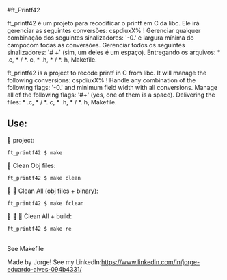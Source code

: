 #ft_Printf42

ft_printf42 é um projeto para recodificar o printf em C da libc. Ele irá gerenciar as seguintes conversões: cspdiuxX% !
Gerenciar qualquer combinação dos seguintes sinalizadores: '-0.' e largura mínima do campocom todas as conversões.
Gerenciar todos os seguintes sinalizadores: '# +' (sim, um deles é um espaço).
Entregando os arquivos: * .c, * / *. c, * .h, * / *. h, Makefile.

ft_printf42 is a project to recode printf in C from libc.  It will manage the following conversions: cspdiuxX% !  Handle any combination of the following flags: '-0.'  and minimum field width with all conversions.  Manage all of the following flags: '#+' (yes, one of them is a space).  Delivering the files: * .c, * / *.  c, * .h, * / *.  h, Makefile. <br/>

## Use:

🚧 project:
```
ft_printf42 $ make
```
:shower: Clean Obj files:<br/>
```
ft_printf42 $ make clean
```
:shower: :shower: Clean All (obj files + binary):<br/>
```
ft_printf42 $ make fclean
```
:shower: :shower: 🚧 Clean All + build:<br/>
```
ft_printf42 $ make re
```
<br/>See Makefile<br/>

Made by Jorge!
See my LinkedIn:https://www.linkedin.com/in/jorge-eduardo-alves-094b4331/
